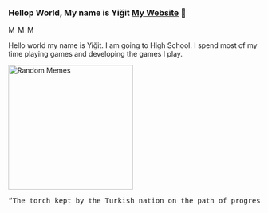 ### Hellop World, My name is Yiğit [My Website](https://ygtdev.xyz/) 👋
<a href="https://discord.gg/CCExrpU">
  <img align="left" alt="My Discord Server" width="16px" src="https://cdn.jsdelivr.net/npm/simple-icons@v3/icons/discord.svg" />
</a>
<a href="https://github.com/ygtdev">
  <img align="left" alt="My Github" width="16px" src="https://cdn.jsdelivr.net/npm/simple-icons@v3/icons/github.svg" />
</a>
<a href="https://www.instagram.com/gursesyigitt/">
  <img align="left" alt="My Instagram" width="16px" src="https://cdn.jsdelivr.net/npm/simple-icons@v3/icons/instagram.svg" />
</a>
<br/>

<p>
  Hello world my name is Yiğit. I am going to High School. I spend most of my time playing games and developing the games I play.
</p>

<img alt="Random Memes" height="250px" src="https://www.ohidur.com/memes/random.jpg?_n=4">

<pre>
“The torch kept by the Turkish nation on the path of progress and civilization is positive science.” 
                                                                                             — M. Kemal Atatürk
</pre>
